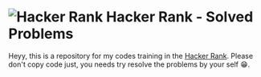 # ![Hacker Rank](https://hrcdn.net/fcore/assets/work/header/hackerrank_logo-21e2867566.svg) Hacker Rank - Solved Problems

Heyy, this is a repository for my codes training in the [Hacker Rank](https://www.hackerrank.com/gus_fbarroso). Please don't copy code just, you needs try resolve the problems by your self 😁.